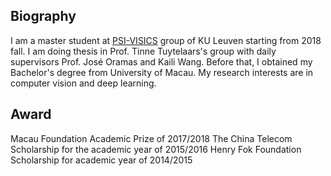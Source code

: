## Biography

I am a master student at [PSI-VISICS](https://www.esat.kuleuven.be/psi) group of KU Leuven starting from 2018 fall. I am doing thesis in Prof. Tinne Tuytelaars's group with daily supervisors Prof. José Oramas and Kaili Wang. Before that, I obtained my Bachelor's degree from University of Macau. My research interests are in computer vision and deep learning.

## Award
Macau Foundation Academic Prize of 2017/2018  The China Telecom Scholarship for the academic year of 2015/2016  Henry Fok Foundation Scholarship for academic year of 2014/2015


